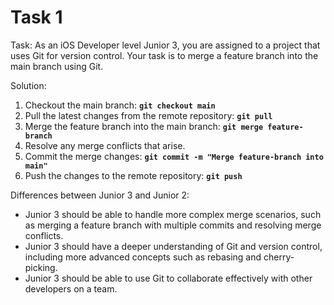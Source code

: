 # Task 1

Task: As an iOS Developer level Junior 3, you are assigned to a project that
uses Git for version control. Your task is to merge a feature branch into the
main branch using Git.

Solution:

1. Checkout the main branch: **`git checkout main`**
2. Pull the latest changes from the remote repository: **`git pull`**
3. Merge the feature branch into the main branch: **`git merge feature-branch`**
4. Resolve any merge conflicts that arise.
5. Commit the merge changes:
   **`git commit -m "Merge feature-branch into main"`**
6. Push the changes to the remote repository: **`git push`**

Differences between Junior 3 and Junior 2:

-   Junior 3 should be able to handle more complex merge scenarios, such as
    merging a feature branch with multiple commits and resolving merge
    conflicts.
-   Junior 3 should have a deeper understanding of Git and version control,
    including more advanced concepts such as rebasing and cherry-picking.
-   Junior 3 should be able to use Git to collaborate effectively with other
    developers on a team.
